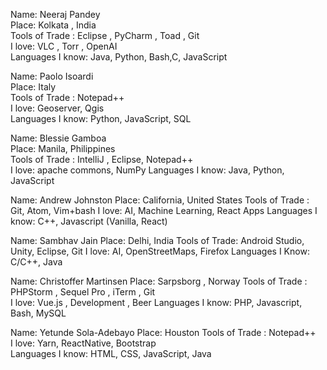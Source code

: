 Name: Neeraj Pandey  
Place: Kolkata , India   
Tools of Trade : Eclipse , PyCharm , Toad , Git  
I love: VLC , Torr , OpenAI  
Languages I know: Java, Python, Bash,C, JavaScript

Name: Paolo Isoardi  
Place: Italy  
Tools of Trade : Notepad++  
I love: Geoserver, Qgis  
Languages I know: Python, JavaScript, SQL  

Name: Blessie Gamboa  
Place: Manila, Philippines   
Tools of Trade : IntelliJ , Eclipse, Notepad++  
I love: apache commons, NumPy
Languages I know: Java, Python, JavaScript  

Name: Andrew Johnston
Place: California, United States
Tools of Trade : Git, Atom, Vim+bash
I love: AI, Machine Learning, React Apps
Languages I know: C++, Javascript (Vanilla, React)

Name: Sambhav Jain
Place: Delhi, India
Tools of Trade: Android Studio, Unity, Eclipse, Git
I love: AI, OpenStreetMaps, Firefox
Languages I Know: C/C++, Java

Name: Christoffer Martinsen 
Place: Sarpsborg , Norway
Tools of Trade : PHPStorm , Sequel Pro , iTerm , Git  
I love: Vue.js , Development , Beer
Languages I know: PHP, Javascript, Bash, MySQL    

Name: Yetunde Sola-Adebayo 
Place: Houston 
Tools of Trade : Notepad++  
I love: Yarn, ReactNative, Bootstrap  
Languages I know: HTML, CSS, JavaScript, Java 
